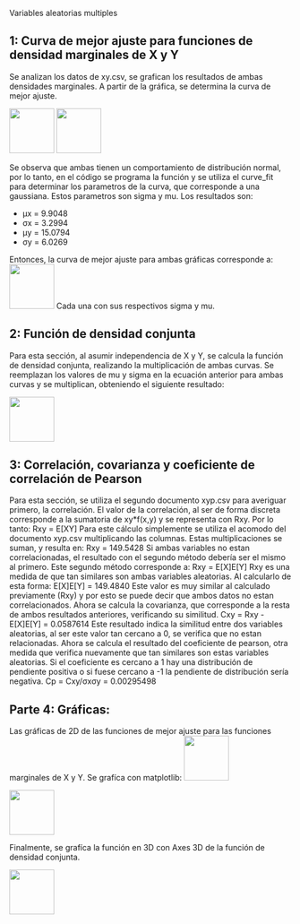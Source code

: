  Variables aleatorias multiples
## 1: Curva de mejor ajuste para funciones de densidad marginales de X y Y
Se analizan los datos de xy.csv, se grafican los resultados de ambas densidades marginales. A partir de la gráfica, se determina la curva de mejor ajuste.

<img src=".../master/Imagenes/marginalX.png" width="80"> 

<img src=".../master/Imagenes/marginalY.png" width="80"> 

Se observa que ambas tienen un comportamiento de distribución normal, por lo tanto, en el código se programa la función y se utiliza el curve_fit para determinar los parametros de la curva, que corresponde a una gaussiana. Estos parametros son sigma y mu. Los resultados son: 
+ μx = 9.9048
+ σx = 3.2994
+ μy = 15.0794
+ σy = 6.0269

Entonces, la curva de mejor ajuste para ambas gráficas corresponde a: 
 <img src=".../master/Imagenes/normal.png" width="80"> 
 Cada una con sus respectivos sigma y mu. 
 ## 2: Función de densidad conjunta
 Para esta sección, al asumir independencia de X y Y, se calcula la función de densidad conjunta, realizando la multiplicación de ambas curvas. Se reemplazan los valores de mu y sigma en la ecuación anterior para ambas curvas y se multiplican, obteniendo el siguiente resultado:

 <img src=".../master/Imagenes/pdf.png" width="80"> 
 
 ## 3: Correlación, covarianza y coeficiente de correlación de Pearson
 Para esta sección, se utiliza el segundo documento xyp.csv para averiguar primero, la correlación. El valor de la correlación, al ser de forma discreta corresponde a la sumatoria de xy*f(x,y) y se representa con Rxy. Por lo tanto:
 Rxy = E[XY]
 Para este cálculo simplemente se utiliza el acomodo del documento xyp.csv multiplicando las columnas. Estas multiplicaciones se suman, y resulta en:
 Rxy = 149.5428
 Si ambas variables no estan correlacionadas, el resultado con el segundo método debería ser el mismo al primero. Este segundo método corresponde a: 
 Rxy = E[X]E[Y]
 Rxy es una medida de que tan similares son ambas variables aleatorias. Al calcularlo de esta forma: 
 E[X]E[Y] = 149.4840
 Este valor es muy similar al calculado previamente (Rxy) y por esto se puede decir que ambos datos no estan correlacionados. Ahora se calcula la covarianza, que corresponde a la resta de ambos resultados anteriores, verificando su similitud. 
 Cxy = Rxy - E[X]E[Y] = 0.0587614 
 Este resultado indica la similitud entre dos variables aleatorias, al ser este valor tan cercano a 0, se verifica que no estan relacionadas. Ahora se calcula el resultado del coeficiente de pearson, otra medida que verifica nuevamente que tan similares son estas variables aleatorias. Si el coeficiente es cercano a 1 hay una distribución de pendiente positiva o si fuese cercano a -1 la pendiente de distribución sería negativa. 
 Cp = Cxy/σxσy = 0.00295498
 ## Parte 4: Gráficas:
 Las gráficas de 2D de las funciones de mejor ajuste para las funciones marginales de X y Y. Se grafíca con matplotlib: 
 <img src=".../master/Imagenes/MejorAjusteX.png" width="80"> 
 
  <img src=".../master/Imagenes/MejorAjusteY.png" width="80"> 
 
 Finalmente, se grafíca la función en 3D con Axes 3D de la función de densidad conjunta. 
 
  <img src=".../master/Imagenes/Grafico3D.png" width="80"> 
